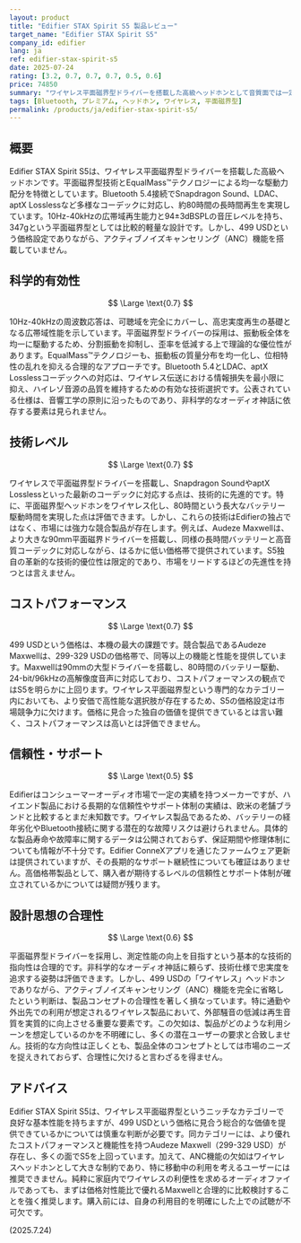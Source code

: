 ```yaml
---
layout: product
title: "Edifier STAX Spirit S5 製品レビュー"
target_name: "Edifier STAX Spirit S5"
company_id: edifier
lang: ja
ref: edifier-stax-spirit-s5
date: 2025-07-24
rating: [3.2, 0.7, 0.7, 0.7, 0.5, 0.6]
price: 74850
summary: "ワイヤレス平面磁界型ドライバーを搭載した高級ヘッドホンとして音質面では一定の評価が可能なものの、499 USDという価格に見合わない機能性の欠如（特にANC非搭載）と、コストパフォーマンスに優れた競合の存在により、総合的な価値に厳しい課題を持つ製品です。"
tags: [Bluetooth, プレミアム, ヘッドホン, ワイヤレス, 平面磁界型]
permalink: /products/ja/edifier-stax-spirit-s5/
---
```

## 概要

Edifier STAX Spirit S5は、ワイヤレス平面磁界型ドライバーを搭載した高級ヘッドホンです。平面磁界型技術とEqualMass™テクノロジーによる均一な駆動力配分を特徴としています。Bluetooth 5.4接続でSnapdragon Sound、LDAC、aptX Losslessなど多様なコーデックに対応し、約80時間の長時間再生を実現しています。10Hz-40kHzの広帯域再生能力と94±3dBSPLの音圧レベルを持ち、347gという平面磁界型としては比較的軽量な設計です。しかし、499 USDという価格設定でありながら、アクティブノイズキャンセリング（ANC）機能を搭載していません。

## 科学的有効性

$$ \Large \text{0.7} $$

10Hz-40kHzの周波数応答は、可聴域を完全にカバーし、高忠実度再生の基礎となる広帯域性能を示しています。平面磁界型ドライバーの採用は、振動板全体を均一に駆動するため、分割振動を抑制し、歪率を低減する上で理論的な優位性があります。EqualMass™テクノロジーも、振動板の質量分布を均一化し、位相特性の乱れを抑える合理的なアプローチです。Bluetooth 5.4とLDAC、aptX Losslessコーデックへの対応は、ワイヤレス伝送における情報損失を最小限に抑え、ハイレゾ音源の品質を維持するための有効な技術選択です。公表されている仕様は、音響工学の原則に沿ったものであり、非科学的なオーディオ神話に依存する要素は見られません。

## 技術レベル

$$ \Large \text{0.7} $$

ワイヤレスで平面磁界型ドライバーを搭載し、Snapdragon SoundやaptX Losslessといった最新のコーデックに対応する点は、技術的に先進的です。特に、平面磁界型ヘッドホンをワイヤレス化し、80時間という長大なバッテリー駆動時間を実現した点は評価できます。しかし、これらの技術はEdifierの独占ではなく、市場には強力な競合製品が存在します。例えば、Audeze Maxwellは、より大きな90mm平面磁界ドライバーを搭載し、同様の長時間バッテリーと高音質コーデックに対応しながら、はるかに低い価格帯で提供されています。S5独自の革新的な技術的優位性は限定的であり、市場をリードするほどの先進性を持つとは言えません。

## コストパフォーマンス

$$ \Large \text{0.7} $$

499 USDという価格は、本機の最大の課題です。競合製品であるAudeze Maxwellは、299-329 USDの価格帯で、同等以上の機能と性能を提供しています。Maxwellは90mmの大型ドライバーを搭載し、80時間のバッテリー駆動、24-bit/96kHzの高解像度音声に対応しており、コストパフォーマンスの観点ではS5を明らかに上回ります。ワイヤレス平面磁界型という専門的なカテゴリー内においても、より安価で高性能な選択肢が存在するため、S5の価格設定は市場競争力に欠けます。価格に見合った独自の価値を提供できているとは言い難く、コストパフォーマンスは高いとは評価できません。

## 信頼性・サポート

$$ \Large \text{0.5} $$

Edifierはコンシューマーオーディオ市場で一定の実績を持つメーカーですが、ハイエンド製品における長期的な信頼性やサポート体制の実績は、欧米の老舗ブランドと比較するとまだ未知数です。ワイヤレス製品であるため、バッテリーの経年劣化やBluetooth接続に関する潜在的な故障リスクは避けられません。具体的な製品寿命や故障率に関するデータは公開されておらず、保証期間や修理体制についても情報が不十分です。Edifier ConneXアプリを通じたファームウェア更新は提供されていますが、その長期的なサポート継続性についても確証はありません。高価格帯製品として、購入者が期待するレベルの信頼性とサポート体制が確立されているかについては疑問が残ります。

## 設計思想の合理性

$$ \Large \text{0.6} $$

平面磁界型ドライバーを採用し、測定性能の向上を目指すという基本的な技術的指向性は合理的です。非科学的なオーディオ神話に頼らず、技術仕様で忠実度を追求する姿勢は評価できます。しかし、499 USDの「ワイヤレス」ヘッドホンでありながら、アクティブノイズキャンセリング（ANC）機能を完全に省略したという判断は、製品コンセプトの合理性を著しく損なっています。特に通勤や外出先での利用が想定されるワイヤレス製品において、外部騒音の低減は再生音質を実質的に向上させる重要な要素です。この欠如は、製品がどのような利用シーンを想定しているのかを不明確にし、多くの潜在ユーザーの要求と合致しません。技術的な方向性は正しくとも、製品全体のコンセプトとしては市場のニーズを捉えきれておらず、合理性に欠けると言わざるを得ません。

## アドバイス

Edifier STAX Spirit S5は、ワイヤレス平面磁界型というニッチなカテゴリーで良好な基本性能を持ちますが、499 USDという価格に見合う総合的な価値を提供できているかについては慎重な判断が必要です。同カテゴリーには、より優れたコストパフォーマンスと機能性を持つAudeze Maxwell（299-329 USD）が存在し、多くの面でS5を上回っています。加えて、ANC機能の欠如はワイヤレスヘッドホンとして大きな制約であり、特に移動中の利用を考えるユーザーには推奨できません。純粋に家庭内でワイヤレスの利便性を求めるオーディオファイルであっても、まずは価格対性能比で優れるMaxwellと合理的に比較検討することを強く推奨します。購入前には、自身の利用目的を明確にした上での試聴が不可欠です。

(2025.7.24)
